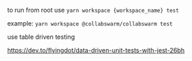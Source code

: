 to run from root use 
`yarn workspace {workspace_name} test`

example:
`yarn workspace @collabswarm/collabswarm test`


use table driven testing

https://dev.to/flyingdot/data-driven-unit-tests-with-jest-26bh